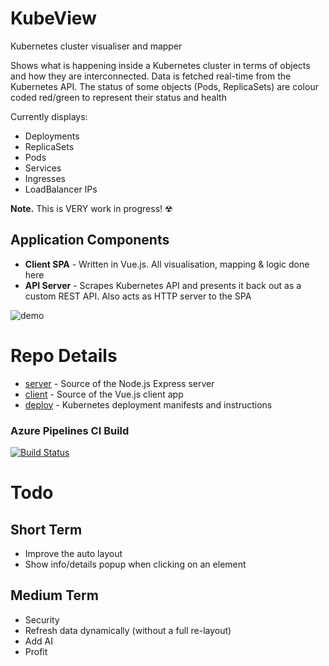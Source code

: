# KubeView
Kubernetes cluster visualiser and mapper

Shows what is happening inside a Kubernetes cluster in terms of objects and how they are interconnected. Data is fetched real-time from the Kubernetes API. The status of some objects (Pods, ReplicaSets) are colour coded red/green to represent their status and health

Currently displays:
- Deployments
- ReplicaSets
- Pods
- Services
- Ingresses
- LoadBalancer IPs

**Note.** This is VERY work in progress! ☢

## Application Components
- **Client SPA** - Written in Vue.js. All visualisation, mapping & logic done here
- **API Server** - Scrapes Kubernetes API and presents it back out as a custom REST API. Also acts as HTTP server to the SPA

![demo](https://user-images.githubusercontent.com/14982936/53127181-c978a800-3559-11e9-8903-183266db0ca9.png)


# Repo Details
- [server](./server) - Source of the Node.js Express server
- [client](./client) - Source of the Vue.js client app
- [deploy](./deploy) - Kubernetes deployment manifests and instructions

### Azure Pipelines CI Build
[![Build Status](https://dev.azure.com/bencoleman/Experiments/_apis/build/status/Build%20KubeView?branchName=master)](https://dev.azure.com/bencoleman/Experiments/_build/latest?definitionId=53&branchName=master)


# Todo 
## Short Term
- Improve the auto layout
- Show info/details popup when clicking on an element

## Medium Term
- Security
- Refresh data dynamically (without a full re-layout)
- Add AI
- Profit